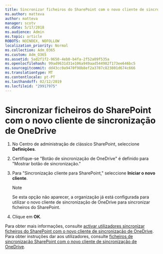```yaml
---
title: Sincronizar ficheiros do SharePoint com o novo cliente de sincronização de OneDrive
ms.author: matteva
author: matteva
manager: scotv
ms.date: 5/17/2018
ms.audience: Admin
ms.topic: article
ROBOTS: NOINDEX, NOFOLLOW
localization_priority: Normal
ms.collection: Adm_O365
ms.custom: Adm_O365
ms.assetid: 5ad2f1f2-9650-4eb0-b4fa-2f52a09f535a
ms.openlocfilehash: 99ad9631d31e106a949aad544982f173ee646bc5
ms.sourcegitcommit: dd43cc0a9470f98b8ef2a3787c823801d674c666
ms.translationtype: MT
ms.contentlocale: pt-PT
ms.lasthandoff: 02/12/2019
ms.locfileid: "29917975"
---
```

# <a name="sync-sharepoint-files-with-the-new-onedrive-sync-client"></a>Sincronizar ficheiros do SharePoint com o novo cliente de sincronização de OneDrive

1. No Centro de administração de clássico SharePoint, seleccione **Definições**.
    
2. Certifique-se "Botão de sincronização de OneDrive" é definido para "Mostrar botão de sincronização."
    
3. Para "Sincronização cliente para SharePoint," seleccione **Iniciar o novo cliente**.
    
    > [!NOTE]
    > Se esta opção não aparecer, a organização já está configurada para utilizar o novo cliente de sincronização de OneDrive para sincronizar ficheiros do SharePoint. 
  
4. Clique em **OK**.
    
Para obter mais informações, consulte [activar utilizadores sincronizar ficheiros do SharePoint com o novo cliente de sincronização de OneDrive](https://go.microsoft.com/fwlink/?linkid=866433). Para obter instruções dar aos utilizadores, consulte [ficheiros de sincronização SharePoint com o novo cliente de sincronização de OneDrive](https://go.microsoft.com/fwlink/?linkid=866427).
  

